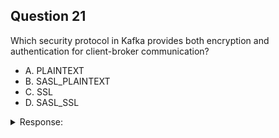 ## Question 21

Which security protocol in Kafka provides both encryption and authentication for client-broker communication?

- A. PLAINTEXT
- B. SASL_PLAINTEXT
- C. SSL
- D. SASL_SSL

<details>
<summary>Response:</summary> 

**Answer:** D

**Explanation:**
The SASL_SSL security protocol in Kafka provides both encryption and authentication for client-broker communication. SASL_SSL combines the benefits of SSL/TLS encryption with SASL authentication mechanisms. When SASL_SSL is used, the data exchanged between clients and brokers is encrypted using SSL/TLS, ensuring confidentiality and integrity. Additionally, SASL authentication is employed to authenticate the clients and brokers. SASL (Simple Authentication and Security Layer) supports various authentication mechanisms, such as PLAIN, SCRAM, and GSSAPI (Kerberos). By using SASL_SSL, you can achieve both encryption and authentication in a single protocol, providing a high level of security for your Kafka cluster.

</details>

